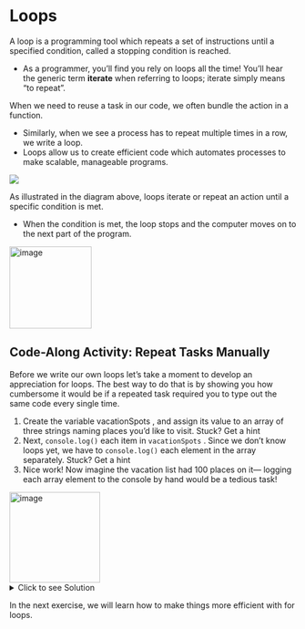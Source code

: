 # Loops

A loop is a programming tool which repeats a set of instructions until a specified condition, called a stopping condition is
reached. 

  - As a programmer, you’ll find you rely on loops all the time! You’ll hear the generic term **iterate** when
referring to loops; iterate simply means “to repeat”.

When we need to reuse a task in our code, we often bundle the action in a function. 
  - Similarly, when we see a process has to repeat multiple times in a row, we write a loop. 
  - Loops allow us to create efficient code which automates processes to make scalable, manageable programs.



![](https://github.com/DrVicki/get-started-with-loops/blob/main/images/1-loops-img%20(1).png)

As illustrated in the diagram above, loops iterate or repeat an action until a specific condition is met. 
  - When the condition is met, the loop stops and the computer moves on to the next part of the program.





<img width="144" alt="image" src="https://user-images.githubusercontent.com/47826697/164257352-7cc0573d-77d7-4352-9c9e-2bd062a5c245.png">

## Code-Along Activity: Repeat Tasks Manually


Before we write our own loops let’s take a moment to develop an appreciation for loops. The best way to do that is by
showing you how cumbersome it would be if a repeated task required you to type out the same code every single
time.

  1. Create the variable vacationSpots , and assign its value to an array of three strings naming places you’d like to visit.
Stuck? Get a hint
  2. Next, ```console.log()``` each item in  ```vacationSpots``` . 
        Since we don’t know loops yet, we have to ```console.log()``` each element in the array separately. Stuck? Get a hint
3. Nice work! Now imagine the vacation list had 100 places on it— logging each array element to the console by hand
would be a tedious task! 




<img width="159" alt="image" src="https://user-images.githubusercontent.com/47826697/164256726-505352d5-d46b-4ecf-95a4-6b29c192b0c8.png">


<details>
  <summary>Click to see Solution</summary>
  
  ## Solution
  
  ```
  const vacationSpots = ['Mozambique', 'Thailand', 'Bolivia'];

  console.log(vacationSpots[0]);
  console.log(vacationSpots[1]);
  console.log(vacationSpots[2]);
  ```
</details>


In the next exercise, we will learn how to make things more efficient with for loops.

